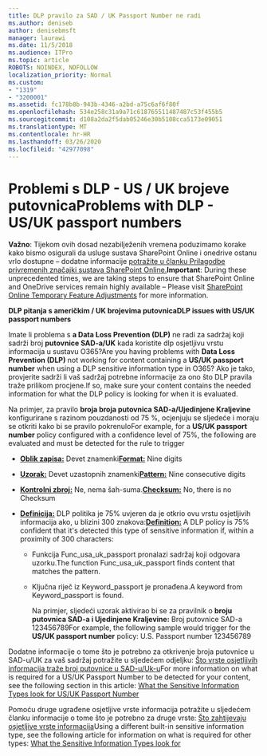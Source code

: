 ```yaml
---
title: DLP pravilo za SAD / UK Passport Number ne radi
ms.author: deniseb
author: denisebmsft
manager: laurawi
ms.date: 11/5/2018
ms.audience: ITPro
ms.topic: article
ROBOTS: NOINDEX, NOFOLLOW
localization_priority: Normal
ms.custom:
- "1319"
- "3200001"
ms.assetid: fc178b8b-943b-4346-a2bd-a75c6af6f80f
ms.openlocfilehash: 534e258c31a9a71c618765511487487c53f455b5
ms.sourcegitcommit: d108a2da2f5dab05246e30b5108cca5173e09051
ms.translationtype: MT
ms.contentlocale: hr-HR
ms.lasthandoff: 03/26/2020
ms.locfileid: "42977098"
---
```

# <a name="problems-with-dlp---usuk-passport-numbers"></a><span data-ttu-id="50233-102">Problemi s DLP - US / UK brojeve putovnica</span><span class="sxs-lookup"><span data-stu-id="50233-102">Problems with DLP - US/UK passport numbers</span></span>

<span data-ttu-id="50233-103">**Važno**: Tijekom ovih dosad nezabilježenih vremena poduzimamo korake kako bismo osigurali da usluge sustava SharePoint Online i onedrive ostanu vrlo dostupne – dodatne informacije [potražite u članku Prilagodbe privremenih značajki sustava SharePoint Online.](https://aka.ms/ODSPAdjustments)</span><span class="sxs-lookup"><span data-stu-id="50233-103">**Important**: During these unprecedented times, we are taking steps to ensure that SharePoint Online and OneDrive services remain highly available – Please visit [SharePoint Online Temporary Feature Adjustments](https://aka.ms/ODSPAdjustments) for more information.</span></span>

<span data-ttu-id="50233-104">**DLP pitanja s američkim / UK brojevima putovnica**</span><span class="sxs-lookup"><span data-stu-id="50233-104">**DLP issues with US/UK passport numbers**</span></span>

<span data-ttu-id="50233-105">Imate li problema s **a Data Loss Prevention (DLP)** ne radi za sadržaj koji sadrži broj **putovnice SAD-a/UK** kada koristite dlp osjetljivu vrstu informacija u sustavu O365?</span><span class="sxs-lookup"><span data-stu-id="50233-105">Are you having problems with **Data Loss Prevention (DLP)** not working for content containing a **US/UK passport number** when using a DLP sensitive information type in O365?</span></span> <span data-ttu-id="50233-106">Ako je tako, provjerite sadrži li vaš sadržaj potrebne informacije za ono što DLP pravila traže prilikom procjene.</span><span class="sxs-lookup"><span data-stu-id="50233-106">If so, make sure your content contains the needed information for what the DLP policy is looking for when it is evaluated.</span></span>
  
<span data-ttu-id="50233-107">Na primjer, za pravilo **broja broja putovnica SAD-a/Ujedinjene Kraljevine** konfigurirane s razinom pouzdanosti od 75 %, ocjenjuju se sljedeće i moraju se otkriti kako bi se pravilo pokrenulo</span><span class="sxs-lookup"><span data-stu-id="50233-107">For example, for a **US/UK passport number** policy configured with a confidence level of 75%, the following are evaluated and must be detected for the rule to trigger</span></span>
  
- <span data-ttu-id="50233-108">**[Oblik zapisa:](https://docs.microsoft.com/office365/securitycompliance/what-the-sensitive-information-types-look-for#format-77)** Devet znamenki</span><span class="sxs-lookup"><span data-stu-id="50233-108">**[Format:](https://docs.microsoft.com/office365/securitycompliance/what-the-sensitive-information-types-look-for#format-77)** Nine digits</span></span>

- <span data-ttu-id="50233-109">**[Uzorak:](https://docs.microsoft.com/office365/securitycompliance/what-the-sensitive-information-types-look-for#pattern-77)** Devet uzastopnih znamenki</span><span class="sxs-lookup"><span data-stu-id="50233-109">**[Pattern:](https://docs.microsoft.com/office365/securitycompliance/what-the-sensitive-information-types-look-for#pattern-77)** Nine consecutive digits</span></span>

- <span data-ttu-id="50233-110">**[Kontrolni zbroj:](https://docs.microsoft.com/office365/securitycompliance/what-the-sensitive-information-types-look-for#checksum-76)** Ne, nema šah-suma.</span><span class="sxs-lookup"><span data-stu-id="50233-110">**[Checksum:](https://docs.microsoft.com/office365/securitycompliance/what-the-sensitive-information-types-look-for#checksum-76)** No, there is no Checksum</span></span>

- <span data-ttu-id="50233-111">**[Definicija:](https://docs.microsoft.com/office365/securitycompliance/what-the-sensitive-information-types-look-for#definition-77)** DLP politika je 75% uvjeren da je otkrio ovu vrstu osjetljivih informacija ako, u blizini 300 znakova:</span><span class="sxs-lookup"><span data-stu-id="50233-111">**[Definition:](https://docs.microsoft.com/office365/securitycompliance/what-the-sensitive-information-types-look-for#definition-77)** A DLP policy is 75% confident that it's detected this type of sensitive information if, within a proximity of 300 characters:</span></span>

  - <span data-ttu-id="50233-112">Funkcija Func_usa_uk_passport pronalazi sadržaj koji odgovara uzorku.</span><span class="sxs-lookup"><span data-stu-id="50233-112">The function Func_usa_uk_passport finds content that matches the pattern.</span></span>

  - <span data-ttu-id="50233-113">Ključna riječ iz Keyword_passport je pronađena.</span><span class="sxs-lookup"><span data-stu-id="50233-113">A keyword from Keyword_passport is found.</span></span>

    <span data-ttu-id="50233-114">Na primjer, sljedeći uzorak aktivirao bi se za pravilnik o **broju putovnica SAD-a i Ujedinjene Kraljevine:** Broj putovnice SAD-a 123456789</span><span class="sxs-lookup"><span data-stu-id="50233-114">For example, the following sample would trigger for the **US/UK passport number** policy: U.S. Passport number 123456789</span></span>

<span data-ttu-id="50233-115">Dodatne informacije o tome što je potrebno za otkrivenje broja putovnice u SAD-u/UK za vaš sadržaj potražite u sljedećem odjeljku: [Što vrste osjetljivih informacija traže broj putovnice u SAD-u/Uk-u](https://docs.microsoft.com/office365/securitycompliance/what-the-sensitive-information-types-look-for#us--uk-passport-number)</span><span class="sxs-lookup"><span data-stu-id="50233-115">For more information on what is required for a US/UK Passport Number to be detected for your content, see the following section in this article: [What the Sensitive Information Types look for US/UK Passport Number](https://docs.microsoft.com/office365/securitycompliance/what-the-sensitive-information-types-look-for#us--uk-passport-number)</span></span>
  
<span data-ttu-id="50233-116">Pomoću druge ugrađene osjetljive vrste informacija potražite u sljedećem članku informacije o tome što je potrebno za druge vrste: [Što zahtijevaju osjetljive vrste informacija](https://docs.microsoft.com/office365/securitycompliance/what-the-sensitive-information-types-look-for)</span><span class="sxs-lookup"><span data-stu-id="50233-116">Using a different built-in sensitive information type, see the following article for information on what is required for other types: [What the Sensitive Information Types look for](https://docs.microsoft.com/office365/securitycompliance/what-the-sensitive-information-types-look-for)</span></span>
  